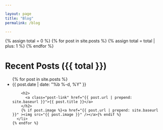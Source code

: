 ```yaml
---

layout: page
title: "Blog"
permalink: /blog

---
```

  {% assign total = 0 %}
  {% for post in site.posts %}
    {% assign total = total | plus: 1 %}
  {% endfor %}
<h1 class="page-heading">Recent Posts ({{ total }})</h1>

  <ul class="post-list">
    {% for post in site.posts %}
      <li>
        <span class="post-meta">{{ post.date | date: "%b %-d, %Y" }}</span>

        <h2>
          <a class="post-link" href="{{ post.url | prepend: site.baseurl }}">{{ post.title }}</a>
        </h2>
        {% if post.image %}<a href="{{ post.url | prepend: site.baseurl }}" ><img src="{{ post.image }}" /></a>{% endif %}
      </li>
    {% endfor %}
  </ul>
